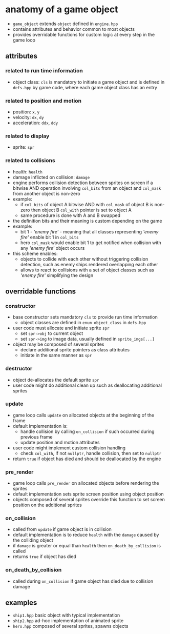 # anatomy of a game object

* `game_object` extends `object` defined in `engine.hpp`
* contains attributes and behavior common to most objects
* provides overridable functions for custom logic at every step in the game loop

## attributes

### related to run time information
* object class: `cls` is mandatory to initiate a game object and is defined in `defs.hpp` by game code, where each game object class has an entry

### related to position and motion
* position: `x`, `y`
* velocity: `dx`, `dy`
* acceleration: `ddx`, `ddy`

### related to display
* sprite: `spr`

### related to collisions
* health: `health`
* damage inflicted on collision: `damage`
* engine performs collision detection between sprites on screen if a bitwise AND operation involving `col_bits` from an object and `col_mask` from another object is non-zero
* example:
  - if `col_bits` of object A bitwise AND with `col_mask` of object B is non-zero then object B `col_with` pointer is set to object A
  - same procedure is done with A and B swapped
* the definition bits and their meaning is custom depending on the game
* example:
  - bit 1 - _'enemy fire'_ - meaning that all classes representing _'enemy fire'_ enable bit 1 in `col_bits`
  - hero `col_mask` would enable bit 1 to get notified when collision with any _'enemy fire'_ object occurs
* this scheme enables:
  - objects to collide with each other without triggering collision detection, such as enemy ships rendered overlapping each other
  - allows to react to collisions with a set of object classes such as _'enemy fire'_ simplifying the design

## overridable functions

### constructor
* base constructor sets mandatory `cls` to provide run time information
  - object classes are defined in `enum object_class` in `defs.hpp`
* user code must allocate and initiate sprite `spr`
  - set `spr->obj` to current object
  - set `spr->img` to image data, usually defined in `sprite_imgs[...]`
* object may be composed of several sprites
  - declare additional sprite pointers as class attributes
  - initiate in the same manner as `spr`

### destructor
* object de-allocates the default sprite `spr`
* user code might do additional clean up such as deallocating additional sprites

### update
* game loop calls `update` on allocated objects at the beginning of the frame
* default implementation is:
  - handle collision by calling `on_collision` if such occurred during previous frame
  - update position and motion attributes
* user code might implement custom collision handling
  - check `col_with`, if not `nullptr`, handle collision, then set to `nullptr`
* return `true` if object has died and should be deallocated by the engine

### pre_render
* game loop calls `pre_render` on allocated objects before rendering the sprites
* default implementation sets sprite screen position using object position
* objects composed of several sprites override this function to set screen position on the additional sprites

### on_collision
* called from `update` if game object is in collision
* default implementation is to reduce `health` with the `damage` caused by the colliding object
* if `damage` is greater or equal than `health` then `on_death_by_collision` is called
* returns `true` if object has died

### on_death_by_collision
* called during `on_collision` if game object has died due to collision damage

## examples
* `ship1.hpp` basic object with typical implementation
* `ship2.hpp` ad-hoc implementation of animated sprite
* `hero.hpp` composed of several sprites, spawns objects
